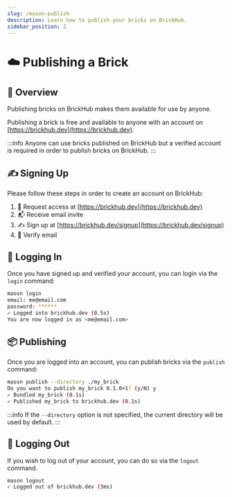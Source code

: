 ```yaml
---
slug: /mason-publish
description: Learn how to publish your bricks on BrickHub.
sidebar_position: 2
---
```


# ☁️ Publishing a Brick

## 🚀 Overview

Publishing bricks on BrickHub makes them available for use by anyone.

Publishing a brick is free and available to anyone with an account on [https://brickhub.dev](https://brickhub.dev).

:::info
Anyone can use bricks published on BrickHub but a verified account is required in order to publish bricks on BrickHub.
:::

## ✍️ Signing Up

Please follow these steps in order to create an account on BrickHub:

1. 🙋 Request access at [https://brickhub.dev](https://brickhub.dev)
1. 📬 Receive email invite
1. ✍️ Sign up at [https://brickhub.dev/signup](https://brickhub.dev/signup)
1. 📧 Verify email

## 🔐 Logging In

Once you have signed up and verified your account, you can login via the `login` command:

```bash
mason login
email: me@email.com
password: ******
✓ Logged into brickhub.dev (0.5s)
You are now logged in as <me@email.com>
```

## 📦 Publishing

Once you are logged into an account, you can publish bricks via the `publish` command:

```bash
mason publish --directory ./my_brick
Do you want to publish my_brick 0.1.0+1? (y/N) y
✓ Bundled my_brick (0.1s)
✓ Published my_brick to brickhub.dev (0.1s)
```

:::info
If the `--directory` option is not specified, the current directory will be used by default.
:::

## 🚪 Logging Out

If you wish to log out of your account, you can do so via the `logout` command.

```bash
mason logout
✓ Logged out of brickhub.dev (3ms)
```
